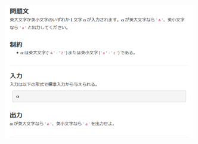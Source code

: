 ![question](https://github.com/kimura-12/AtCoder_Training/blob/master/AtCoder_Beginner_Contest/ABC171/A.alphabet/question.png)
